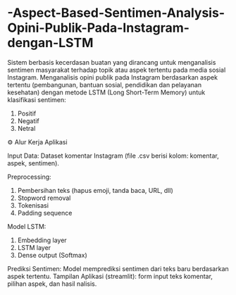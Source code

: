 # -Aspect-Based-Sentimen-Analysis-Opini-Publik-Pada-Instagram-dengan-LSTM
Sistem berbasis kecerdasan buatan yang dirancang untuk menganalisis sentimen masyarakat terhadap topik atau aspek tertentu pada media sosial Instagram.
Menganalisis opini publik pada Instagram berdasarkan aspek tertentu (pembangunan, bantuan sosial, pendidikan dan pelayanan kesehatan) dengan metode LSTM (Long Short-Term Memory) untuk klasifikasi sentimen:
1. Positif
2. Negatif
3. Netral
   
⚙️ Alur Kerja Aplikasi

Input Data: Dataset komentar Instagram (file .csv berisi kolom: komentar, aspek, sentimen).

Preprocessing:
1. Pembersihan teks (hapus emoji, tanda baca, URL, dll)
2. Stopword removal
3. Tokenisasi
4. Padding sequence
    
Model LSTM:
1. Embedding layer
2. LSTM layer
3. Dense output (Softmax)
    
Prediksi Sentimen: Model memprediksi sentimen dari teks baru berdasarkan aspek tertentu.
Tampilan Aplikasi (streamlit): form input teks komentar, pilihan aspek, dan hasil nalisis.
